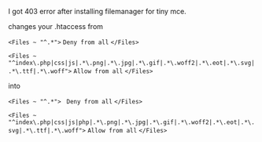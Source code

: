 I got 403 error after installing filemanager for tiny mce.

changes your .htaccess from

`<Files ~ "^.*">`
  `Deny from all`
`</Files>`

`<Files ~ "^index\.php|css|js|.*\.png|.*\.jpg|.*\.gif|.*\.woff2|.*\.eot|.*\.svg|.*\.ttf|.*\.woff">`
  `Allow from all`
`</Files>`

into

`<Files ~ "^.*">`
 ` Deny from all`
`</Files>`

`<Files ~ "^index\.php|css|js|php|.*\.png|.*\.jpg|.*\.gif|.*\.woff2|.*\.eot|.*\.svg|.*\.ttf|.*\.woff">`
  `Allow from all`
`</Files>`

